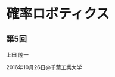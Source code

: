 <h1 style="font-size: 250%;">確率ロボティクス</h1>
<h2>第5回</h2>
上田 隆一

2016年10月26日\@千葉工業大学

<!--nextpage-->
